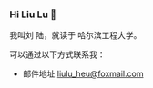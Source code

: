 ### Hi Liu Lu 👋

我叫刘 陆，就读于 哈尔滨工程大学。

可以通过以下方式联系我：  

- 邮件地址  <liulu_heu@foxmail.com> 

<!--
**liulu1998/liulu1998** is a ✨ _special_ ✨ repository because its `README.md` (this file) appears on your GitHub profile.

Here are some ideas to get you started:

- 🔭 I’m currently working on ...
- 🌱 I’m currently learning ...
- 👯 I’m looking to collaborate on ...
- 🤔 I’m looking for help with ...
- 💬 Ask me about ...
- 📫 How to reach me: ...
- 😄 Pronouns: ...
- ⚡ Fun fact: ...
-->
